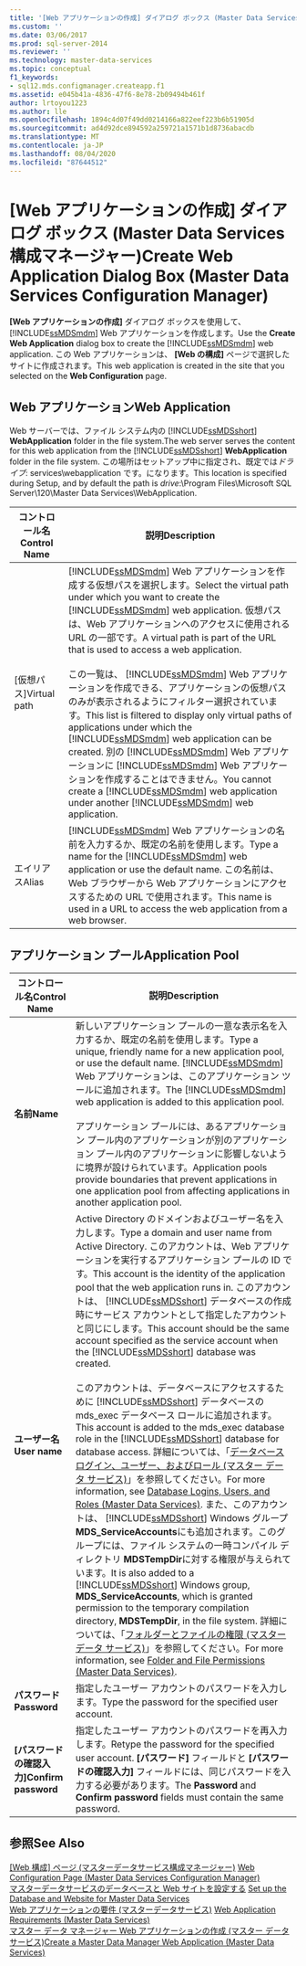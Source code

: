 ```yaml
---
title: '[Web アプリケーションの作成] ダイアログ ボックス (Master Data Services 構成マネージャー) | Microsoft Docs'
ms.custom: ''
ms.date: 03/06/2017
ms.prod: sql-server-2014
ms.reviewer: ''
ms.technology: master-data-services
ms.topic: conceptual
f1_keywords:
- sql12.mds.configmanager.createapp.f1
ms.assetid: e045b41a-4836-47f6-8e78-2b09494b461f
author: lrtoyou1223
ms.author: lle
ms.openlocfilehash: 1894c4d07f49dd0214166a822eef223b6b51905d
ms.sourcegitcommit: ad4d92dce894592a259721a1571b1d8736abacdb
ms.translationtype: MT
ms.contentlocale: ja-JP
ms.lasthandoff: 08/04/2020
ms.locfileid: "87644512"
---
```

# <a name="create-web-application-dialog-box-master-data-services-configuration-manager"></a><span data-ttu-id="51bc3-102">[Web アプリケーションの作成] ダイアログ ボックス (Master Data Services 構成マネージャー)</span><span class="sxs-lookup"><span data-stu-id="51bc3-102">Create Web Application Dialog Box (Master Data Services Configuration Manager)</span></span>
  <span data-ttu-id="51bc3-103">**[Web アプリケーションの作成]** ダイアログ ボックスを使用して、 [!INCLUDE[ssMDSmdm](../includes/ssmdsmdm-md.md)] Web アプリケーションを作成します。</span><span class="sxs-lookup"><span data-stu-id="51bc3-103">Use the **Create Web Application** dialog box to create the [!INCLUDE[ssMDSmdm](../includes/ssmdsmdm-md.md)] web application.</span></span> <span data-ttu-id="51bc3-104">この Web アプリケーションは、 **[Web の構成]** ページで選択したサイトに作成されます。</span><span class="sxs-lookup"><span data-stu-id="51bc3-104">This web application is created in the site that you selected on the **Web Configuration** page.</span></span>  
  
## <a name="web-application"></a><span data-ttu-id="51bc3-105">Web アプリケーション</span><span class="sxs-lookup"><span data-stu-id="51bc3-105">Web Application</span></span>  
 <span data-ttu-id="51bc3-106">Web サーバーでは、ファイル システム内の [!INCLUDE[ssMDSshort](../includes/ssmdsshort-md.md)] **WebApplication** folder in the file system.</span><span class="sxs-lookup"><span data-stu-id="51bc3-106">The web server serves the content for this web application from the [!INCLUDE[ssMDSshort](../includes/ssmdsshort-md.md)] **WebApplication** folder in the file system.</span></span> <span data-ttu-id="51bc3-107">この場所はセットアップ中に指定され、既定では*ドライブ*: services\webapplication です。になります。</span><span class="sxs-lookup"><span data-stu-id="51bc3-107">This location is specified during Setup, and by default the path is *drive*:\Program Files\Microsoft SQL Server\120\Master Data Services\WebApplication.</span></span>  
  
|<span data-ttu-id="51bc3-108">コントロール名</span><span class="sxs-lookup"><span data-stu-id="51bc3-108">Control Name</span></span>|<span data-ttu-id="51bc3-109">説明</span><span class="sxs-lookup"><span data-stu-id="51bc3-109">Description</span></span>|  
|------------------|-----------------|  
|<span data-ttu-id="51bc3-110">[仮想パス]</span><span class="sxs-lookup"><span data-stu-id="51bc3-110">Virtual path</span></span>|<span data-ttu-id="51bc3-111">[!INCLUDE[ssMDSmdm](../includes/ssmdsmdm-md.md)] Web アプリケーションを作成する仮想パスを選択します。</span><span class="sxs-lookup"><span data-stu-id="51bc3-111">Select the virtual path under which you want to create the [!INCLUDE[ssMDSmdm](../includes/ssmdsmdm-md.md)] web application.</span></span> <span data-ttu-id="51bc3-112">仮想パスは、Web アプリケーションへのアクセスに使用される URL の一部です。</span><span class="sxs-lookup"><span data-stu-id="51bc3-112">A virtual path is part of the URL that is used to access a web application.</span></span><br /><br /> <span data-ttu-id="51bc3-113">この一覧は、 [!INCLUDE[ssMDSmdm](../includes/ssmdsmdm-md.md)] Web アプリケーションを作成できる、アプリケーションの仮想パスのみが表示されるようにフィルター選択されています。</span><span class="sxs-lookup"><span data-stu-id="51bc3-113">This list is filtered to display only virtual paths of applications under which the [!INCLUDE[ssMDSmdm](../includes/ssmdsmdm-md.md)] web application can be created.</span></span> <span data-ttu-id="51bc3-114">別の [!INCLUDE[ssMDSmdm](../includes/ssmdsmdm-md.md)] Web アプリケーションに [!INCLUDE[ssMDSmdm](../includes/ssmdsmdm-md.md)] Web アプリケーションを作成することはできません。</span><span class="sxs-lookup"><span data-stu-id="51bc3-114">You cannot create a [!INCLUDE[ssMDSmdm](../includes/ssmdsmdm-md.md)] web application under another [!INCLUDE[ssMDSmdm](../includes/ssmdsmdm-md.md)] web application.</span></span>|  
|<span data-ttu-id="51bc3-115">エイリアス</span><span class="sxs-lookup"><span data-stu-id="51bc3-115">Alias</span></span>|<span data-ttu-id="51bc3-116">[!INCLUDE[ssMDSmdm](../includes/ssmdsmdm-md.md)] Web アプリケーションの名前を入力するか、既定の名前を使用します。</span><span class="sxs-lookup"><span data-stu-id="51bc3-116">Type a name for the [!INCLUDE[ssMDSmdm](../includes/ssmdsmdm-md.md)] web application or use the default name.</span></span> <span data-ttu-id="51bc3-117">この名前は、Web ブラウザーから Web アプリケーションにアクセスするための URL で使用されます。</span><span class="sxs-lookup"><span data-stu-id="51bc3-117">This name is used in a URL to access the web application from a web browser.</span></span>|  
  
## <a name="application-pool"></a><span data-ttu-id="51bc3-118">アプリケーション プール</span><span class="sxs-lookup"><span data-stu-id="51bc3-118">Application Pool</span></span>  
  
|<span data-ttu-id="51bc3-119">コントロール名</span><span class="sxs-lookup"><span data-stu-id="51bc3-119">Control Name</span></span>|<span data-ttu-id="51bc3-120">説明</span><span class="sxs-lookup"><span data-stu-id="51bc3-120">Description</span></span>|  
|------------------|-----------------|  
|<span data-ttu-id="51bc3-121">**名前**</span><span class="sxs-lookup"><span data-stu-id="51bc3-121">**Name**</span></span>|<span data-ttu-id="51bc3-122">新しいアプリケーション プールの一意な表示名を入力するか、既定の名前を使用します。</span><span class="sxs-lookup"><span data-stu-id="51bc3-122">Type a unique, friendly name for a new application pool, or use the default name.</span></span> <span data-ttu-id="51bc3-123">[!INCLUDE[ssMDSmdm](../includes/ssmdsmdm-md.md)] Web アプリケーションは、このアプリケーション ツールに追加されます。</span><span class="sxs-lookup"><span data-stu-id="51bc3-123">The [!INCLUDE[ssMDSmdm](../includes/ssmdsmdm-md.md)] web application is added to this application pool.</span></span><br /><br /> <span data-ttu-id="51bc3-124">アプリケーション プールには、あるアプリケーション プール内のアプリケーションが別のアプリケーション プール内のアプリケーションに影響しないように境界が設けられています。</span><span class="sxs-lookup"><span data-stu-id="51bc3-124">Application pools provide boundaries that prevent applications in one application pool from affecting applications in another application pool.</span></span>|  
|<span data-ttu-id="51bc3-125">**ユーザー名**</span><span class="sxs-lookup"><span data-stu-id="51bc3-125">**User name**</span></span>|<span data-ttu-id="51bc3-126">Active Directory のドメインおよびユーザー名を入力します。</span><span class="sxs-lookup"><span data-stu-id="51bc3-126">Type a domain and user name from Active Directory.</span></span> <span data-ttu-id="51bc3-127">このアカウントは、Web アプリケーションを実行するアプリケーション プールの ID です。</span><span class="sxs-lookup"><span data-stu-id="51bc3-127">This account is the identity of the application pool that the web application runs in.</span></span> <span data-ttu-id="51bc3-128">このアカウントは、 [!INCLUDE[ssMDSshort](../includes/ssmdsshort-md.md)] データベースの作成時にサービス アカウントとして指定したアカウントと同じにします。</span><span class="sxs-lookup"><span data-stu-id="51bc3-128">This account should be the same account specified as the service account when the [!INCLUDE[ssMDSshort](../includes/ssmdsshort-md.md)] database was created.</span></span><br /><br /> <span data-ttu-id="51bc3-129">このアカウントは、データベースにアクセスするために [!INCLUDE[ssMDSshort](../includes/ssmdsshort-md.md)] データベースの mds_exec データベース ロールに追加されます。</span><span class="sxs-lookup"><span data-stu-id="51bc3-129">This account is added to the mds_exec database role in the [!INCLUDE[ssMDSshort](../includes/ssmdsshort-md.md)] database for database access.</span></span> <span data-ttu-id="51bc3-130">詳細については、「[データベース ログイン、ユーザー、およびロール &#40;マスター データ サービス&#41;](database-logins-users-and-roles-master-data-services.md)」を参照してください。</span><span class="sxs-lookup"><span data-stu-id="51bc3-130">For more information, see [Database Logins, Users, and Roles &#40;Master Data Services&#41;](database-logins-users-and-roles-master-data-services.md).</span></span> <span data-ttu-id="51bc3-131">また、このアカウントは、 [!INCLUDE[ssMDSshort](../includes/ssmdsshort-md.md)] Windows グループ **MDS_ServiceAccounts**にも追加されます。このグループには、ファイル システムの一時コンパイル ディレクトリ **MDSTempDir**に対する権限が与えられています。</span><span class="sxs-lookup"><span data-stu-id="51bc3-131">It is also added to a [!INCLUDE[ssMDSshort](../includes/ssmdsshort-md.md)] Windows group, **MDS_ServiceAccounts**, which is granted permission to the temporary compilation directory, **MDSTempDir**, in the file system.</span></span> <span data-ttu-id="51bc3-132">詳細については、「[フォルダーとファイルの権限 &#40;マスター データ サービス&#41;](../../2014/master-data-services/folder-and-file-permissions-master-data-services.md)」を参照してください。</span><span class="sxs-lookup"><span data-stu-id="51bc3-132">For more information, see [Folder and File Permissions &#40;Master Data Services&#41;](../../2014/master-data-services/folder-and-file-permissions-master-data-services.md).</span></span>|  
|<span data-ttu-id="51bc3-133">**パスワード**</span><span class="sxs-lookup"><span data-stu-id="51bc3-133">**Password**</span></span>|<span data-ttu-id="51bc3-134">指定したユーザー アカウントのパスワードを入力します。</span><span class="sxs-lookup"><span data-stu-id="51bc3-134">Type the password for the specified user account.</span></span>|  
|<span data-ttu-id="51bc3-135">**[パスワードの確認入力]**</span><span class="sxs-lookup"><span data-stu-id="51bc3-135">**Confirm password**</span></span>|<span data-ttu-id="51bc3-136">指定したユーザー アカウントのパスワードを再入力します。</span><span class="sxs-lookup"><span data-stu-id="51bc3-136">Retype the password for the specified user account.</span></span> <span data-ttu-id="51bc3-137">**[パスワード]** フィールドと **[パスワードの確認入力]** フィールドには、同じパスワードを入力する必要があります。</span><span class="sxs-lookup"><span data-stu-id="51bc3-137">The **Password** and **Confirm password** fields must contain the same password.</span></span>|  
  
## <a name="see-also"></a><span data-ttu-id="51bc3-138">参照</span><span class="sxs-lookup"><span data-stu-id="51bc3-138">See Also</span></span>  
 <span data-ttu-id="51bc3-139">[[Web 構成] ページ &#40;マスターデータサービス構成マネージャー&#41;](../../2014/master-data-services/web-configuration-page-master-data-services-configuration-manager.md) </span><span class="sxs-lookup"><span data-stu-id="51bc3-139">[Web Configuration Page &#40;Master Data Services Configuration Manager&#41;](../../2014/master-data-services/web-configuration-page-master-data-services-configuration-manager.md) </span></span>  
 <span data-ttu-id="51bc3-140">[マスターデータサービスのデータベースと Web サイトを設定する](../../2014/master-data-services/set-up-the-database-and-website-for-master-data-services.md) </span><span class="sxs-lookup"><span data-stu-id="51bc3-140">[Set up the Database and Website for Master Data Services](../../2014/master-data-services/set-up-the-database-and-website-for-master-data-services.md) </span></span>  
 <span data-ttu-id="51bc3-141">[Web アプリケーションの要件 &#40;マスターデータサービス&#41;](install-windows/web-application-requirements-master-data-services.md) </span><span class="sxs-lookup"><span data-stu-id="51bc3-141">[Web Application Requirements &#40;Master Data Services&#41;](install-windows/web-application-requirements-master-data-services.md) </span></span>  
 [<span data-ttu-id="51bc3-142">マスター データ マネージャー Web アプリケーションの作成 &#40;マスター データ サービス&#41;</span><span class="sxs-lookup"><span data-stu-id="51bc3-142">Create a Master Data Manager Web Application &#40;Master Data Services&#41;</span></span>](install-windows/create-a-master-data-manager-web-application-master-data-services.md)  
  
  
